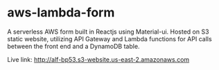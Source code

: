 # aws-lambda-form

A serverless AWS form built in Reactjs using Material-ui. Hosted on S3 static website, utilizing API Gateway and Lambda functions for API calls between the front end and a DynamoDB table.

Live link: http://alf-bp53.s3-website.us-east-2.amazonaws.com
